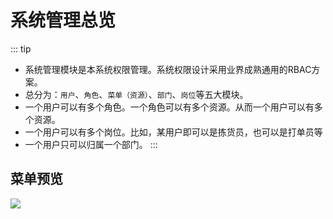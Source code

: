 # 系统管理总览

::: tip
- 系统管理模块是本系统权限管理。系统权限设计采用业界成熟通用的RBAC方案。
- 总分为：`用户`、`角色`、`菜单（资源）`、`部门`、`岗位`等五大模块。
- 一个用户可以有多个角色。一个角色可以有多个资源。从而一个用户可以有多个资源。
- 一个用户可以有多个岗位。比如，某用户即可以是拣货员，也可以是打单员等
- 一个用户只可以归属一个部门。
:::

## 菜单预览
![](/system/system-management.png)